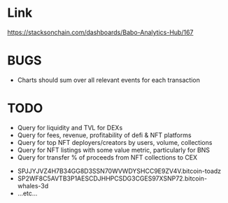 # Link

https://stacksonchain.com/dashboards/Babo-Analytics-Hub/167

# BUGS

- Charts should sum over all relevant events for each transaction

# TODO

- Query for liquidity and TVL for DEXs
- Query for fees, revenue, profitability of defi & NFT platforms
- Query for top NFT deployers/creators by users, volume, collections
- Query for NFT listings with some value metric, particularly for BNS
- Query for transfer % of proceeds from NFT collections to CEX
 * SPJJYJVZ4H7B34GG8D3SSN70WVWDYSHCC9E9ZV4V.bitcoin-toadz
 * SP2WF8C5AVTB3P1AESCDJHHPCSDG3CGES97XSNP72.bitcoin-whales-3d
 * ...etc...
